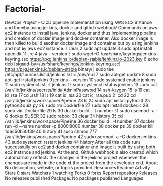 # Factorial-


DevOps Project - CICD pipeline implementation using AWS EC2 instance and thereby using jenkins, docker and github webhook!
Commands on aws ec2 instance to install java, jenkins, docker and thus implementing pipeline and creation of docker image and docker container. Also docker image is then killed to build another docker image and container but by using jenkins and not by aws ec2 instance.
1  clear 
2  sudo apt update
3  sudo apt install openjdk-11-jre
4  java --version
5  sudo wget -O /usr/share/keyrings/jenkins-keyring.asc   https://pkg.jenkins.io/debian-stable/jenkins.io-2023.key
6  echo deb [signed-by=/usr/share/keyrings/jenkins-keyring.asc]   https://pkg.jenkins.io/debian-stable binary/ | sudo tee   /etc/apt/sources.list.d/jenkins.list > /dev/null
7  sudo apt-get update
8  sudo apt-get install jenkins
9  jenkins --version
10  sudo systemctl enable jenkins
11  sudo systemctl start jenkins
12  sudo systemctl status jenkins
13  sudo cat /var/lib/jenkins/secrets/initialAdminPassword
14  ssh-keygen
15  ls
16  cat id_rsa
17  cd .ssh
18  ls
19  cat id_rsa
20  cat id_rsa.pub
21  cd
22  cd /var/lib/jenkins/workspace/Pipeline
23  ls
24  sudo apt install python3
25  python3 quiz.py
26  sudo rm Dockerfile
27  sudo apt install docker.io
28  sudo vim Dockerfile
29  ls
30  docker build . -t number
31  sudo usermod -a -G docker $USER
32  sudo reboot
33  clear
34  history
35  cd /var/lib/jenkins/workspace/Pipeline
36  docker build . -t number
37  docker run -d --name number -p 8000:8000 number
38  docker ps
39  docker kill 1d6c50b60f39
40  history
41  sudo chmod 777 /var/lib/jenkins/workspace/Pipeline
42  sudo usermod -a -G docker jenkins
43  sudo systemctl restart jenkins
44  history
After all this code runs successfully on ec2 and docker container and image is built by using both ec2 instance and jenkins.
At the end, Github webhook is also created which automatically reflects the changes in the jenkins project whenever the changes are made in the code of the project from the developer end.
About
No description, website, or topics provided. 
Resources
 Readme 
 Activity 
Stars
 0 stars 
Watchers
 1 watching 
Forks
 0 forks 
Report repository 
Releases 
No releases published
Packages 
No packages published 
Languages




